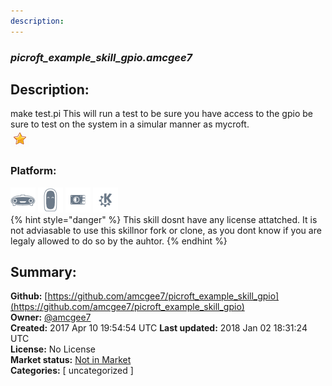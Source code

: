 ```yaml
---
description: 
---
```


### _picroft_example_skill_gpio.amcgee7_  
## Description:  
make test.pi
This will run a test to be sure you have access to the gpio be sure to test on the system in a simular manner as mycroft.  
![](../.gitbook/assets/star.png)  
  
### Platform:  
 ![Mark I](../.gitbook/assets/mark-1-icon.png)  ![Mark II](../.gitbook/assets/mark-2-icon.png)  ![Picroft](../.gitbook/assets/picroft-icon.png)  ![plasmoid](../.gitbook/assets/kde.png)   
{% hint style="danger" %}
This skill dosnt have any license attatched. It is not adviasable to use this skillnor fork or clone, as you dont know if you are legaly allowed to do so by the auhtor.
{% endhint %}
  
## Summary:  
**Github:** [https://github.com/amcgee7/picroft_example_skill_gpio](https://github.com/amcgee7/picroft_example_skill_gpio)  
**Owner:** [@amcgee7](https://github.com/amcgee7)  
**Created:** 2017 Apr 10 19:54:54 UTC  **Last updated:** 2018 Jan 02 18:31:24 UTC  
**License:** No License  
**Market status:** [Not in Market](https://market.mycroft.ai/skill/)  
**Categories:** [ uncategorized ]   
